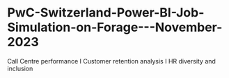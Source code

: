 # PwC-Switzerland-Power-BI-Job-Simulation-on-Forage---November-2023
Call Centre performance I Customer retention analysis I HR diversity and inclusion 
